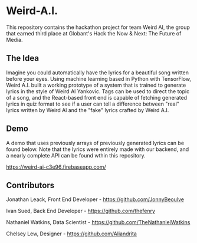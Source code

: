 # Weird-A.I.
This repository contains the hackathon project for team Weird AI, the group that earned third place at Globant's Hack the Now &amp; Next: The Future of Media.

## The Idea
Imagine you could automatically have the lyrics for a beautiful song written before your eyes. Using machine learning based in Python with TensorFlow, Weird A.I. built a working prototype of a system that is trained to generate lyrics in the style of Weird Al Yankovic. Tags can be used to direct the topic of a song, and the React-based front end is capable of fetching generated lyrics in quiz format to see if a user can tell a difference between "real" lyrics written by Weird Al and the "fake" lyrics crafted by Weird A.I.

## Demo
A demo that uses previously arrays of previously generated lyrics can be found below. Note that the lyrics were entirely made with our backend, and a nearly complete API can be found wthin this repository.

https://weird-ai-c3e96.firebaseapp.com/

## Contributors
Jonathan Leack, Front End Developer - https://github.com/JonnyBeoulve

Ivan Sued, Back End Developer - https://github.com/thefenry

Nathaniel Watkins, Data Scientist - https://github.com/TheNathanielWatkins

Chelsey Lew, Designer - https://github.com/Aliandrita
